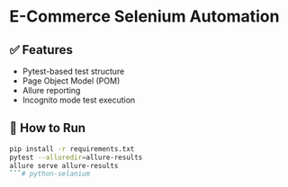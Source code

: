 # E-Commerce Selenium Automation

## ✅ Features
- Pytest-based test structure
- Page Object Model (POM)
- Allure reporting
- Incognito mode test execution

## 🚀 How to Run

```bash
pip install -r requirements.txt
pytest --alluredir=allure-results
allure serve allure-results
```#   p y t h o n - s e l a n i u m  
 